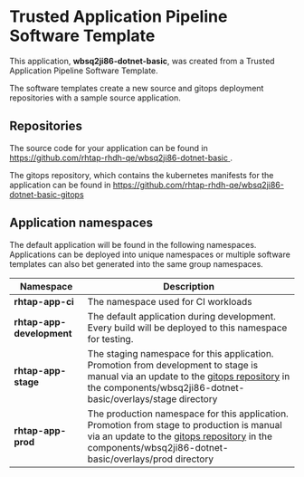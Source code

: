 # Trusted Application Pipeline Software Template

This application, **wbsq2ji86-dotnet-basic**, was created from a Trusted Application Pipeline Software Template.

The software templates create a new source and gitops deployment repositories with a sample source application. 

## Repositories

The source code for your application can be found in [https://github.com/rhtap-rhdh-qe/wbsq2ji86-dotnet-basic ](https://github.com/rhtap-rhdh-qe/wbsq2ji86-dotnet-basic ).
 
The gitops repository, which contains the kubernetes manifests for the application can be found in 
[https://github.com/rhtap-rhdh-qe/wbsq2ji86-dotnet-basic-gitops ](https://github.com/rhtap-rhdh-qe/wbsq2ji86-dotnet-basic-gitops ) 

## Application namespaces 

The default application will be found in the following namespaces. Applications can be deployed into unique namespaces or multiple software templates can also bet generated into the same group namespaces.  

|  Namespace   |  Description   |  
| -------- | -------- |
| **rhtap-app-ci** | The namespace used for CI workloads |
| **rhtap-app-development** | The default application during development. Every build will be deployed to this namespace for testing. |
| **rhtap-app-stage** | The staging namespace for this application. Promotion from development to stage is manual via an update to the [gitops repository](https://github.com/rhtap-rhdh-qe/wbsq2ji86-dotnet-basic-gitops ) in the components/wbsq2ji86-dotnet-basic/overlays/stage directory |
| **rhtap-app-prod** | The production namespace for this application. Promotion from stage to production is manual via an update to the [gitops repository](https://github.com/rhtap-rhdh-qe/wbsq2ji86-dotnet-basic-gitops ) in the components/wbsq2ji86-dotnet-basic/overlays/prod directory |